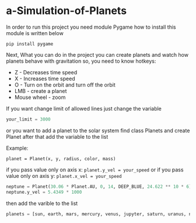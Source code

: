 # a-Simulation-of-Planets
In order to run this project you need module Pygame how to install this module is written below

```shell
pip install pygame
```

Next, What you can do in the project you can
create planets and watch how planets behave with gravitation
so, you need to know hotkeys:
               
* Z - Decreases time speed           
* X - Increases time speed
* O - Turn on the orbit and turn off the orbit                                   
* LMB - create a planet
* Mouse wheel - zoom

If you want change limit of allowed lines just change the variable
```py
your_limit = 3000
```
or you want to add a planet to the solar system find class Planets and create Planet after that add the variable to the list   

Example:
```
planet = Planet(x, y, radius, color, mass)
```                           
if you pass value only on axis x: `planet.y_vel = your_speed` or if you pass value only on axis y: `planet.x_vel = your_speed` 

```py
neptune = Planet(30.06 * Planet.AU, 0, 14, DEEP_BLUE, 24.622 ** 10 * 6)
neptune.y_vel = 5.4349 * 1000
```
then add the varible to the list
```py
planets = [sun, earth, mars, mercury, venus, jupyter, saturn, uranus, neptune]
```
